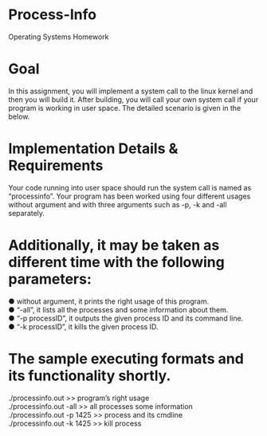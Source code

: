 # Process-Info
Operating Systems Homework

# Goal
In this assignment, you will implement a system call to the linux kernel and then you will build it.
After building, you will call your own system call if your program is working in user space. The
detailed scenario is given in the below.

# Implementation Details & Requirements
Your code running into user space should run the system call is named as “processinfo”. Your
program has been worked using four different usages without argument and with three arguments
such as -p, -k and -all separately.

# Additionally, it may be taken as different time with the following parameters:<br>
● without argument, it prints the right usage of this program.<br>
● “-all”, it lists all the processes and some information about them.<br>
● “-p processID”, it outputs the given process ID and its command line.<br>
● “-k processID”, it kills the given process ID.<br>

# The sample executing formats and its functionality shortly.<br>
./processinfo.out >> program’s right usage<br>
./processinfo.out -all >> all processes some information<br>
./processinfo.out -p 1425 >> process and its cmdline<br>
./processinfo.out -k 1425 >> kill process<br>
